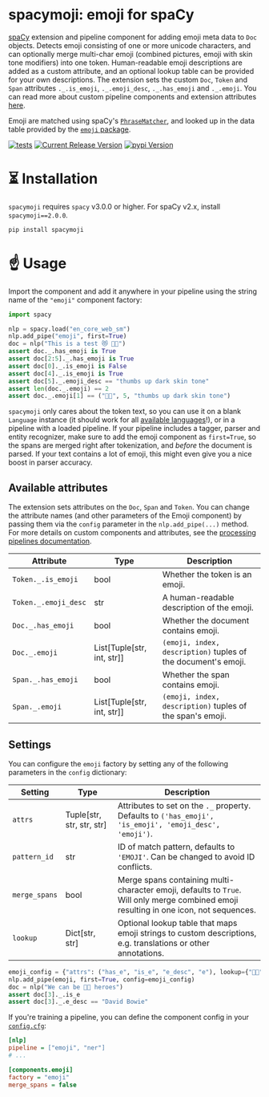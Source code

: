 # spacymoji: emoji for spaCy

[spaCy](https://spacy.io) extension and pipeline component for adding emoji meta
data to `Doc` objects. Detects emoji consisting of one or more unicode
characters, and can optionally merge multi-char emoji (combined pictures, emoji
with skin tone modifiers) into one token. Human-readable emoji descriptions are
added as a custom attribute, and an optional lookup table can be provided for
your own descriptions. The extension sets the custom `Doc`, `Token` and `Span`
attributes `._.is_emoji`, `._.emoji_desc`, `._.has_emoji` and `._.emoji`. You
can read more about custom pipeline components and extension attributes
[here](https://spacy.io/usage/processing-pipelines).

Emoji are matched using spaCy's
[`PhraseMatcher`](https://spacy.io/api/phrasematcher), and looked up in the data
table provided by the [`emoji` package](https://github.com/carpedm20/emoji).

[![tests](https://github.com/explosion/spacymoji/actions/workflows/tests.yml/badge.svg)](https://github.com/explosion/spacymoji/actions/workflows/tests.yml)
[![Current Release Version](https://img.shields.io/github/release/explosion/spacymoji.svg?style=flat-square&logo=github)](https://github.com/explosion/spacymoji/releases)
[![pypi Version](https://img.shields.io/pypi/v/spacymoji.svg?style=flat-square&logo=pypi&logoColor=white)](https://pypi.org/project/spacymoji/)

# ⏳ Installation

`spacymoji` requires `spacy` v3.0.0 or higher. For spaCy v2.x, install
`spacymoji==2.0.0`.

```bash
pip install spacymoji
```

# ☝️ Usage

Import the component and add it anywhere in your pipeline using the string name
of the `"emoji"` component factory:

```python
import spacy

nlp = spacy.load("en_core_web_sm")
nlp.add_pipe("emoji", first=True)
doc = nlp("This is a test 😻 👍🏿")
assert doc._.has_emoji is True
assert doc[2:5]._.has_emoji is True
assert doc[0]._.is_emoji is False
assert doc[4]._.is_emoji is True
assert doc[5]._.emoji_desc == "thumbs up dark skin tone"
assert len(doc._.emoji) == 2
assert doc._.emoji[1] == ("👍🏿", 5, "thumbs up dark skin tone")
```

`spacymoji` only cares about the token text, so you can use it on a blank
`Language` instance (it should work for all
[available languages](https://spacy.io/usage/models#languages)!), or in a
pipeline with a loaded pipeline. If your pipeline includes a tagger, parser and
entity recognizer, make sure to add the emoji component as `first=True`, so the
spans are merged right after tokenization, and _before_ the document is parsed.
If your text contains a lot of emoji, this might even give you a nice boost in
parser accuracy.

## Available attributes

The extension sets attributes on the `Doc`, `Span` and `Token`. You can change
the attribute names (and other parameters of the Emoji component) by passing
them via the `config` parameter in the `nlp.add_pipe(...)` method. For more
details on custom components and attributes, see the
[processing pipelines documentation](https://spacy.io/usage/processing-pipelines#custom-components).

| Attribute            | Type                       | Description                                                   |
| -------------------- | -------------------------- | ------------------------------------------------------------- |
| `Token._.is_emoji`   | bool                       | Whether the token is an emoji.                                |
| `Token._.emoji_desc` | str                        | A human-readable description of the emoji.                    |
| `Doc._.has_emoji`    | bool                       | Whether the document contains emoji.                          |
| `Doc._.emoji`        | List[Tuple[str, int, str]] | `(emoji, index, description)` tuples of the document's emoji. |
| `Span._.has_emoji`   | bool                       | Whether the span contains emoji.                              |
| `Span._.emoji`       | List[Tuple[str, int, str]] | `(emoji, index, description)` tuples of the span's emoji.     |

## Settings

You can configure the `emoji` factory by setting any of the following parameters
in the `config` dictionary:

| Setting       | Type                      | Description                                                                                                                            |
| ------------- | ------------------------- | -------------------------------------------------------------------------------------------------------------------------------------- |
| `attrs`       | Tuple[str, str, str, str] | Attributes to set on the `._` property. Defaults to `('has_emoji', 'is_emoji', 'emoji_desc', 'emoji')`.                                |
| `pattern_id`  | str                       | ID of match pattern, defaults to `'EMOJI'`. Can be changed to avoid ID conflicts.                                                      |
| `merge_spans` | bool                      | Merge spans containing multi-character emoji, defaults to `True`. Will only merge combined emoji resulting in one icon, not sequences. |
| `lookup`      | Dict[str, str]            | Optional lookup table that maps emoji strings to custom descriptions, e.g. translations or other annotations.                          |

```python
emoji_config = {"attrs": ("has_e", "is_e", "e_desc", "e"), lookup={"👨‍🎤": "David Bowie"})
nlp.add_pipe(emoji, first=True, config=emoji_config)
doc = nlp("We can be 👨‍🎤 heroes")
assert doc[3]._.is_e
assert doc[3]._.e_desc == "David Bowie"
```

If you're training a pipeline, you can define the component config in your
[`config.cfg`](https://spacy.io/usage/training):

```ini
[nlp]
pipeline = ["emoji", "ner"]
# ...

[components.emoji]
factory = "emoji"
merge_spans = false
```
